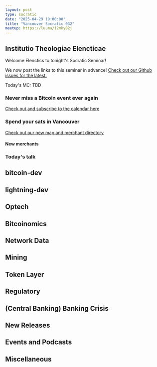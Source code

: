```yaml
---
layout: post
type: socratic
date: "2025-04-29 19:00:00"
title: "Vancouver Socratic 032"
meetup: https://lu.ma/12mky82j
---
```


## Institutio Theologiae Elencticae

Welcome Elenctics to tonight's Socratic Seminar!

We now post the links to this seminar in advance! [Check out our Github issues for the latest.](https://github.com/VancouverBitdevs/VancouverBitdevs.github.io/issues)

Today's MC: TBD

### Never miss a Bitcoin event ever again

[Check out and subscribe to the calendar here](/calendar)



### Spend your sats in Vancouver

[Check out our new map and merchant directory](/map)

#### New merchants



<!-- ### Today's talk -->

### Today's talk



## bitcoin-dev



## lightning-dev



## Optech



## Bitcoinomics



## Network Data



## Mining



## Token Layer



## Regulatory



## (Central Banking) Banking Crisis



## New Releases


## Events and Podcasts



## Miscellaneous


